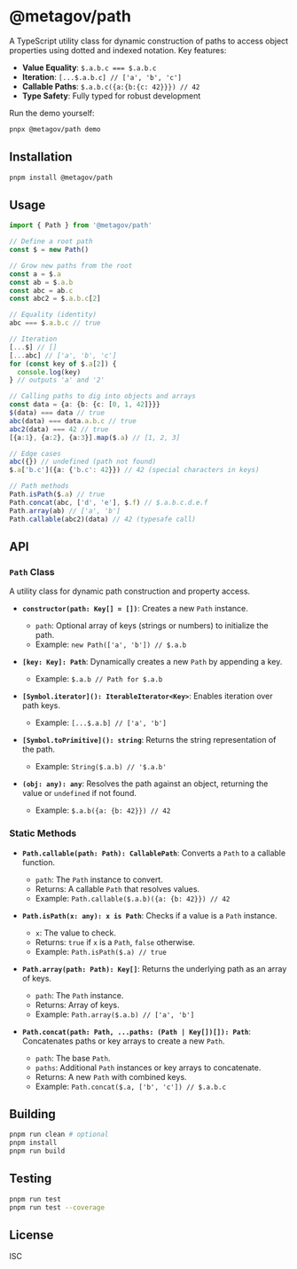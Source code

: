 # @metagov/path

A TypeScript utility class for dynamic construction of paths to access object properties using dotted and indexed notation. Key features:
- **Value Equality**: `$.a.b.c === $.a.b.c`
- **Iteration**: `[...$.a.b.c] // ['a', 'b', 'c']`
- **Callable Paths**: `$.a.b.c({a:{b:{c: 42}}}) // 42`
- **Type Safety**: Fully typed for robust development

Run the demo yourself:
```bash
pnpx @metagov/path demo
```

## Installation

```bash
pnpm install @metagov/path
```

## Usage

```typescript
import { Path } from '@metagov/path'

// Define a root path
const $ = new Path()

// Grow new paths from the root
const a = $.a
const ab = $.a.b
const abc = ab.c
const abc2 = $.a.b.c[2]

// Equality (identity)
abc === $.a.b.c // true

// Iteration
[...$] // []
[...abc] // ['a', 'b', 'c']
for (const key of $.a[2]) {
  console.log(key)
} // outputs 'a' and '2'

// Calling paths to dig into objects and arrays
const data = {a: {b: {c: [0, 1, 42]}}}
$(data) === data // true
abc(data) === data.a.b.c // true
abc2(data) === 42 // true
[{a:1}, {a:2}, {a:3}].map($.a) // [1, 2, 3]

// Edge cases
abc({}) // undefined (path not found)
$.a['b.c']({a: {'b.c': 42}}) // 42 (special characters in keys)

// Path methods
Path.isPath($.a) // true
Path.concat(abc, ['d', 'e'], $.f) // $.a.b.c.d.e.f
Path.array(ab) // ['a', 'b']
Path.callable(abc2)(data) // 42 (typesafe call)
```

## API

### `Path` Class
A utility class for dynamic path construction and property access.

- **`constructor(path: Key[] = [])`**: Creates a new `Path` instance.
  - `path`: Optional array of keys (strings or numbers) to initialize the path.
  - Example: `new Path(['a', 'b']) // $.a.b`

- **`[key: Key]: Path`**: Dynamically creates a new `Path` by appending a key.
  - Example: `$.a.b // Path for $.a.b`

- **`[Symbol.iterator](): IterableIterator<Key>`**: Enables iteration over path keys.
  - Example: `[...$.a.b] // ['a', 'b']`

- **`[Symbol.toPrimitive](): string`**: Returns the string representation of the path.
  - Example: `String($.a.b) // '$.a.b'`

- **`(obj: any): any`**: Resolves the path against an object, returning the value or `undefined` if not found.
  - Example: `$.a.b({a: {b: 42}}) // 42`

### Static Methods

- **`Path.callable(path: Path): CallablePath`**: Converts a `Path` to a callable function.
  - `path`: The `Path` instance to convert.
  - Returns: A callable `Path` that resolves values.
  - Example: `Path.callable($.a.b)({a: {b: 42}}) // 42`

- **`Path.isPath(x: any): x is Path`**: Checks if a value is a `Path` instance.
  - `x`: The value to check.
  - Returns: `true` if `x` is a `Path`, `false` otherwise.
  - Example: `Path.isPath($.a) // true`

- **`Path.array(path: Path): Key[]`**: Returns the underlying path as an array of keys.
  - `path`: The `Path` instance.
  - Returns: Array of keys.
  - Example: `Path.array($.a.b) // ['a', 'b']`

- **`Path.concat(path: Path, ...paths: (Path | Key[])[]): Path`**: Concatenates paths or key arrays to create a new `Path`.
  - `path`: The base `Path`.
  - `paths`: Additional `Path` instances or key arrays to concatenate.
  - Returns: A new `Path` with combined keys.
  - Example: `Path.concat($.a, ['b', 'c']) // $.a.b.c`

## Building

```bash
pnpm run clean # optional
pnpm install
pnpm run build
```

## Testing

```bash
pnpm run test
pnpm run test --coverage
```

## License

ISC
